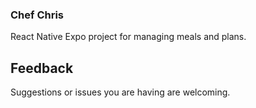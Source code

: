 ### Chef Chris

React Native Expo project for managing meals and plans.

## Feedback
Suggestions or issues you are having are welcoming.


